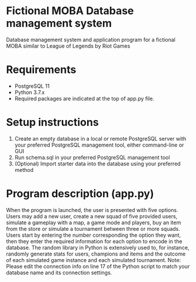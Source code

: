 # Fictional MOBA Database management system
Database management system and application program for a fictional MOBA similar to League of Legends by Riot Games

# Requirements
* PostgreSQL 11
* Python 3.7.x
* Required packages are indicated at the top of app.py file.

# Setup instructions
1. Create an empty database in a local or remote PostgreSQL server with your preferred PostgreSQL management tool, either command-line or GUI
2. Run schema.sql in your preferred PostgreSQL management tool
3. (Optional) Import starter data into the database using your preferred method

# Program description (app.py)
When the program is launched, the user is presented with five options. Users may add a new user, create a new squad of five provided users, simulate a gameplay with a map, a game mode and players, buy an item from the store or simulate a tournament between three or more squads. Users start by entering the number corresponding the option they want, then they enter the required information for each option to encode in the database. The random library in Python is extensively used to, for instance, randomly generate stats for users, champions and items and the outcome of each simulated game instance and each simulated tournament.
Note: Please edit the connection info on line 17 of the Python script to match your database name and its connection settings.